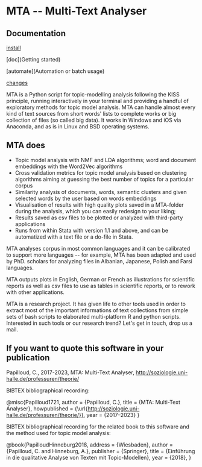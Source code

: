 # MTA -- Multi-Text Analyser

## Documentation

[install](Installation)

[doc](Getting started)

[automate](Automation or batch usage)

[changes](Changelog)

MTA is a Python script for topic-modelling analysis following the KISS principle, running interactively in your terminal and providing a handful of exploratory methods for topic model analysis. MTA can handle almost every kind of text sources from short words' lists to complete works or big collection of files (so called big data). It works in Windows and iOS via Anaconda, and as is in Linux and BSD operating systems.

## MTA does

 - Topic model analysis with NMF and LDA algorithms; word and document embeddings with the Word2Vec algorithms
 - Cross validation metrics for topic model analysis based on clustering algorithms aiming at guessing the best number of topics for a particular corpus
 - Similarity analysis of documents, words, semantic clusters and given selected words by the user based on words embeddings
 - Visualisation of results with high quality plots saved in a MTA-folder during the analysis, which you can easily redesign to your liking;
 - Results saved as csv files to be plotted or analyzed with third-party applications
 - Runs from within Stata with version 1.1 and above, and can be automatized with a text file or a do-file in Stata.

MTA analyses corpus in most common languages and it can be calibrated to support more languages -- for example, MTA has been adapted and used by PhD. scholars for analyzing files in Albanian, Japanese, Polish and Farsi languages.

MTA outputs plots in English, German or French as illustrations for scientific reports as well as csv files to use as tables in scientific reports, or to rework with other applications.

MTA is a research project. It has given life to other tools used in order to extract most of the important informations of text collections from simple sets of bash scripts to elaborated multi-platform R and python scripts. Interested in such tools or our research trend? Let's get in touch, drop us a mail.

## If you want to quote this software in your publication

Papilloud, C., 2017-2023, MTA: Multi-Text Analyser, http://soziologie.uni-halle.de/professuren/theorie/

BIBTEX bibliographical recording:

@misc{Papilloud1721,
author = {Papilloud, C.},
title = {MTA: Multi-Text Analyser},
howpublished = {\url{http://soziologie.uni-halle.de/professuren/theorie/}},
year = {2017–2023}
}

BIBTEX bibliographical recording for the related book to this software and the method used for topic model analysis:

@book{PapilloudHinneburg2018,
address = {Wiesbaden},
author = {Papilloud, C. and Hinneburg, A.},
publisher = {Springer},
title = {Einführung in die qualitative Analyse von Texten mit Topic-Modellen},
year = {2018},
}

